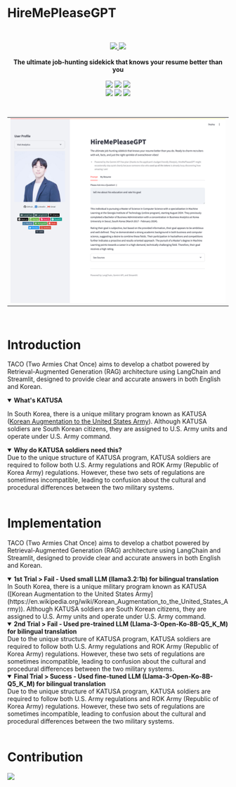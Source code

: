 # HireMePleaseGPT
<br/>

<p align="center">
  <a href='https://my-dear-pass-usfk.vercel.app/'>
    <img src="https://img.shields.io/badge/Product-Streamlit-FF4B4B?style=flat-square&logo=streamlit&logoColor=white"/>
  </a>
  <a href='https://colab.research.google.com/drive/13-VZyx3LiYPRS8aw-AcMSBK0Z4--TF2j?usp=sharing'>
    <img src="https://img.shields.io/badge/Tutorial-Google%20Colab-F9AB00?style=flat-square&logo=googlecolab&logoColor=white"/>
  </a>
  <br/>
  <br/>
  <strong>The ultimate job-hunting sidekick that knows your resume better than you</strong>
  <br/>
  <br/>
  <img src="https://img.shields.io/badge/LangChain-1C3C3C?style=flat-square&logo=langchain&logoColor=white"/>
  <img src="https://img.shields.io/badge/LangSmith-1C3C3C?style=flat-square&logo=langchain&logoColor=white"/>
  <img src="https://img.shields.io/badge/Gemini-8E75B2?style=flat-square&logo=googlegemini&logoColor=white"/>
  <br/>
  <img src="https://img.shields.io/badge/streamlit-FF4B4B?style=flat-square&logo=streamlit&logoColor=white"/>
  <img src="https://img.shields.io/badge/Docker-2496ED?style=flat-square&logo=Docker&logoColor=white"/>
  <img src="https://img.shields.io/badge/Jenkins-D24939?style=flat-square&logo=jenkins&logoColor=white"/>
</p>
<br/>

<table>
  <tr>
    <td style="width:1/2;">
      <img src="./src/screenshot_source_close.png"/>
    </td>
  </tr>
</table>
<br/>


# Introduction

TACO (Two Armies Chat Once) aims to develop a chatbot powered by Retrieval-Augmented Generation (RAG) architecture using LangChain and Streamlit, designed to provide clear and accurate answers in both English and Korean.
<br/>
<details open>
 <summary><b>What's KATUSA</b></summary>
  
In South Korea, there is a unique military program known as KATUSA ([Korean Augmentation to the United States Army](https://en.wikipedia.org/wiki/Korean_Augmentation_to_the_United_States_Army)). Although KATUSA soldiers are South Korean citizens, they are assigned to U.S. Army units and operate under U.S. Army command.

</details>
<details open>
 <summary><b>Why do KATUSA soldiers need this?</b></summary>
Due to the unique structure of KATUSA program, KATUSA soldiers are required to follow both U.S. Army regulations and ROK Army (Republic of Korea Army) regulations. However, these two sets of regulations are sometimes incompatible, leading to confusion about the cultural and procedural differences between the two military systems.
<br/>
</details>
<br/>


# Implementation

TACO (Two Armies Chat Once) aims to develop a chatbot powered by Retrieval-Augmented Generation (RAG) architecture using LangChain and Streamlit, designed to provide clear and accurate answers in both English and Korean.
<br/>
<details open>
 <summary><b>1st Trial > Fail - Used small LLM (llama3.2:1b) for bilingual translation</b></summary>
In South Korea, there is a unique military program known as KATUSA ([Korean Augmentation to the United States Army](https://en.wikipedia.org/wiki/Korean_Augmentation_to_the_United_States_Army)). Although KATUSA soldiers are South Korean citizens, they are assigned to U.S. Army units and operate under U.S. Army command.

</details>
<details open>
  <summary><b>2nd Trial > Fail - Used pre-trained LLM (Llama-3-Open-Ko-8B-Q5_K_M) for bilingual translation</b></summary>
Due to the unique structure of KATUSA program, KATUSA soldiers are required to follow both U.S. Army regulations and ROK Army (Republic of Korea Army) regulations. However, these two sets of regulations are sometimes incompatible, leading to confusion about the cultural and procedural differences between the two military systems.
<br/>
</details>
<details open>
 <summary><b>Final Trial > Sucess - Used fine-tuned LLM (Llama-3-Open-Ko-8B-Q5_K_M) for bilingual translation</b></summary>
Due to the unique structure of KATUSA program, KATUSA soldiers are required to follow both U.S. Army regulations and ROK Army (Republic of Korea Army) regulations. However, these two sets of regulations are sometimes incompatible, leading to confusion about the cultural and procedural differences between the two military systems.
<br/>
</details>
<br/>

# Contribution

<!--
https://contrib.rocks/preview?repo=angular%2Fangular-ja
-->

<a href="https://github.com/ziweek/two-armies-chat-once/graphs/contributors">
    <img src="https://contrib.rocks/image?repo=ziweek/two-armies-chat-once" />
</a>
